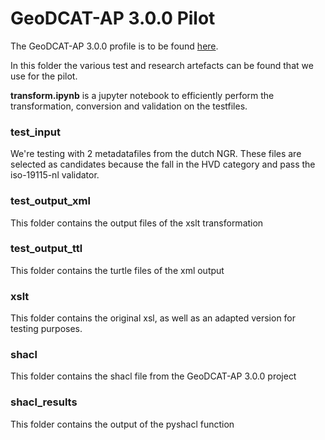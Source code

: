 # GeoDCAT-AP 3.0.0 Pilot

The GeoDCAT-AP 3.0.0 profile is to be found [here](https://semiceu.github.io/GeoDCAT-AP/releases/3.0.0/).

In this folder the various test and research artefacts can be found that we use for the pilot.

__transform.ipynb__ is a jupyter notebook to efficiently perform the transformation, conversion and validation on the testfiles.

### test_input
We're testing with 2 metadatafiles from the dutch NGR. These files are selected as candidates because the fall in the HVD category and pass the iso-19115-nl validator.

### test_output_xml
This folder contains the output files of the xslt transformation

### test_output_ttl
This folder contains the turtle files of the xml output

### xslt
This folder contains the original xsl, as well as an adapted version for testing purposes.

### shacl
This folder contains the shacl file from the GeoDCAT-AP 3.0.0 project

### shacl_results
This folder contains the output of the pyshacl function

